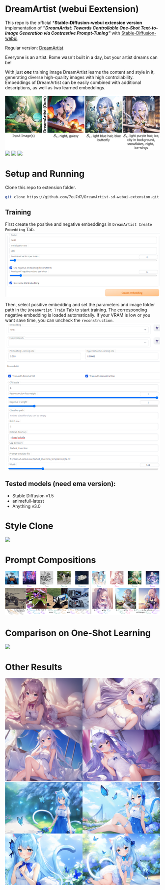 # DreamArtist (webui Eextension)
This repo is the official ***Stable-Diffusion-webui extension version** implementation of ***"DreamArtist: Towards Controllable One-Shot Text-to-Image Generation via Contrastive Prompt-Tuning"*** 
with [Stable-Diffusion-webui](https://github.com/AUTOMATIC1111/stable-diffusion-webui).

Regular version: [DreamArtist](https://github.com/7eu7d7/DreamArtist-stable-diffusion)

Everyone is an artist. Rome wasn't built in a day, but your artist dreams can be!

With just ***one*** training image DreamArtist learns the content and style in it, generating diverse high-quality images with high controllability.
Embeddings of DreamArtist can be easily combined with additional descriptions, as well as two learned embeddings.

![](imgs/exp1.png)
![](imgs/exp_text1.png)
![](imgs/exp_text2.png)
![](imgs/exp_text3.png)

# Setup and Running

Clone this repo to extension folder.
```bash
git clone https://github.com/7eu7d7/DreamArtist-sd-webui-extension.git extensions/DreamArtist
```

## Training

First create the positive and negative embeddings in ```DreamArtist Create Embedding``` Tab.
![](imgs/create.png)

Then, select positive embedding and set the parameters and image folder path in the ```DreamArtist Train``` Tab to start training.
The corresponding negative embedding is loaded automatically.
If your VRAM is low or you want save time, you can uncheck the ```reconstruction```.
![](imgs/train.png)


## Tested models (need ema version):
+ Stable Diffusion v1.5
+ animefull-latest
+ Anything v3.0

# Style Clone
![](imgs/exp_style.png)

# Prompt Compositions
![](imgs/exp_comp.png)

# Comparison on One-Shot Learning
![](imgs/cmp.png)

# Other Results
![](imgs/cnx.png)
![](imgs/cnx2.png)

